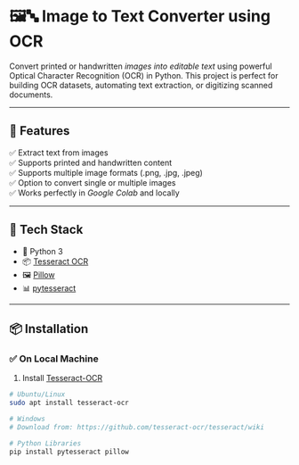 # 🖼🔤 Image to Text Converter using OCR

Convert printed or handwritten *images into editable text* using powerful Optical Character Recognition (OCR) in Python. This project is perfect for building OCR datasets, automating text extraction, or digitizing scanned documents.

---

## 🚀 Features

✅ Extract text from images  
✅ Supports printed and handwritten content  
✅ Supports multiple image formats (.png, .jpg, .jpeg)  
✅ Option to convert single or multiple images  
✅ Works perfectly in *Google Colab* and locally  

---

## 🧰 Tech Stack

- 🐍 Python 3  
- 📦 [Tesseract OCR](https://github.com/tesseract-ocr/tesseract)  
- 🖼 [Pillow](https://python-pillow.org/)  
- 📊 [pytesseract](https://pypi.org/project/pytesseract/)  

---

## 📦 Installation

### ✅ On Local Machine

1. Install [Tesseract-OCR](https://github.com/tesseract-ocr/tesseract)

```bash
# Ubuntu/Linux
sudo apt install tesseract-ocr

# Windows
# Download from: https://github.com/tesseract-ocr/tesseract/wiki

# Python Libraries
pip install pytesseract pillow

